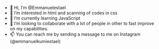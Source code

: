- 👋 Hi, I’m @Emmanuelestael
- 👀 I’m interested in html and scanning of codes in css
- 🌱 I’m currently learning JavaScript
- 💞️ I’m looking to collaborate with a lot of people in other to fast improve on my capabilities.
- 📫 You can reach me by sending a message to me on Instagram (@emmanuelkumiestael)

<!---
Emmanuelestael/Emmanuelestael is a ✨ special ✨ repository because its `README.md` (this file) appears on your GitHub profile.
You can click the Preview link to take a look at your changes.
--->
